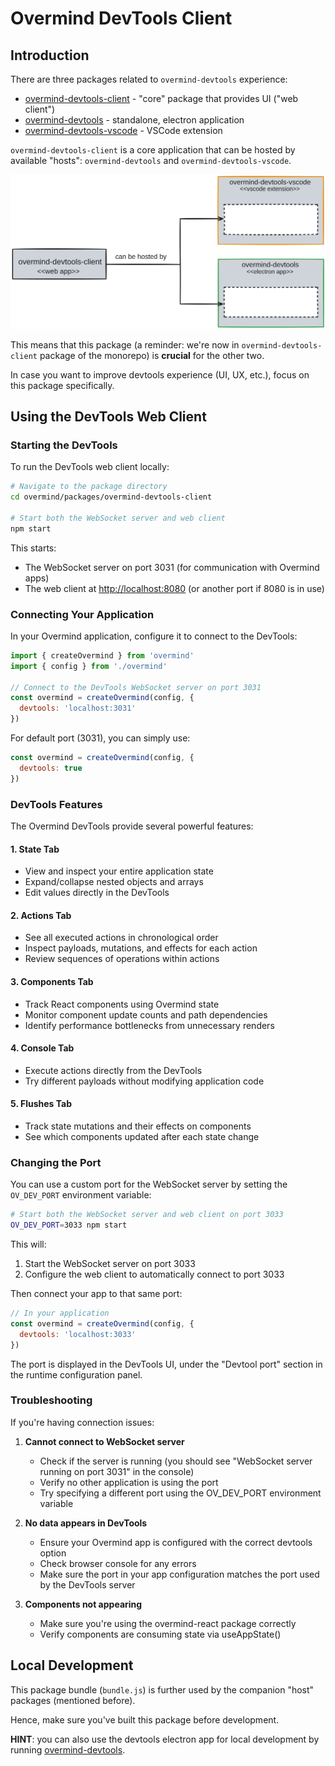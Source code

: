 # Overmind DevTools Client

## Introduction

There are three packages related to `overmind-devtools` experience:

* [overmind-devtools-client](../overmind-devtools-client/) - "core" package that provides UI ("web client")
* [overmind-devtools](../overmind-devtools/README.md) - standalone, electron application
* [overmind-devtools-vscode](../overmind-devtools-vscode/) - VSCode extension

`overmind-devtools-client` is a core application that can be hosted by available "hosts": `overmind-devtools` and `overmind-devtools-vscode`.

![overmind-devtools-packages](./docs/assets/overmind-devtools-packages.png)

This means that this package (a reminder: we're now in `overmind-devtools-client` package of the monorepo) is **crucial** for the other two.

In case you want to improve devtools experience (UI, UX, etc.), focus on this package specifically.

## Using the DevTools Web Client

### Starting the DevTools

To run the DevTools web client locally:

```bash
# Navigate to the package directory
cd overmind/packages/overmind-devtools-client

# Start both the WebSocket server and web client
npm start
```

This starts:

* The WebSocket server on port 3031 (for communication with Overmind apps)
* The web client at <http://localhost:8080> (or another port if 8080 is in use)

### Connecting Your Application

In your Overmind application, configure it to connect to the DevTools:

```javascript
import { createOvermind } from 'overmind'
import { config } from './overmind'

// Connect to the DevTools WebSocket server on port 3031
const overmind = createOvermind(config, {
  devtools: 'localhost:3031'
})
```

For default port (3031), you can simply use:

```javascript
const overmind = createOvermind(config, {
  devtools: true
})
```

### DevTools Features

The Overmind DevTools provide several powerful features:

#### 1. State Tab

* View and inspect your entire application state
* Expand/collapse nested objects and arrays
* Edit values directly in the DevTools

#### 2. Actions Tab

* See all executed actions in chronological order
* Inspect payloads, mutations, and effects for each action
* Review sequences of operations within actions

#### 3. Components Tab

* Track React components using Overmind state
* Monitor component update counts and path dependencies
* Identify performance bottlenecks from unnecessary renders

#### 4. Console Tab

* Execute actions directly from the DevTools
* Try different payloads without modifying application code

#### 5. Flushes Tab

* Track state mutations and their effects on components
* See which components updated after each state change

### Changing the Port

You can use a custom port for the WebSocket server by setting the `OV_DEV_PORT` environment variable:

```bash
# Start both the WebSocket server and web client on port 3033
OV_DEV_PORT=3033 npm start
```

This will:

1. Start the WebSocket server on port 3033
2. Configure the web client to automatically connect to port 3033

Then connect your app to that same port:

```javascript
// In your application
const overmind = createOvermind(config, {
  devtools: 'localhost:3033'
})
```

The port is displayed in the DevTools UI, under the "Devtool port" section in the runtime configuration panel.

### Troubleshooting

If you're having connection issues:

1. **Cannot connect to WebSocket server**
   * Check if the server is running (you should see "WebSocket server running on port 3031" in the console)
   * Verify no other application is using the port
   * Try specifying a different port using the OV_DEV_PORT environment variable

2. **No data appears in DevTools**
   * Ensure your Overmind app is configured with the correct devtools option
   * Check browser console for any errors
   * Make sure the port in your app configuration matches the port used by the DevTools server

3. **Components not appearing**
   * Make sure you're using the overmind-react package correctly
   * Verify components are consuming state via useAppState()

## Local Development

This package bundle (`bundle.js`) is further used by the companion "host" packages (mentioned before).

Hence, make sure you've built this package before development.

**HINT**: you can also use the devtools electron app for local development by running [overmind-devtools](../overmind-devtools/README.md).
